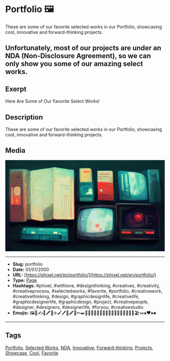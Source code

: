 # Portfolio 🖼️
These are some of our favorite selected works in our Portfolio, showcasing cool, innovative and forward-thinking projects.

Unfortunately, most of our projects are under an NDA (Non-Disclosure Agreement), so we can only show you some of our amazing select works.
------------
## Exerpt
Here Are Some of Our Favorite Select Works!
## Description
These are some of our favorite selected works in our Portfolio, showcasing cool, innovative and forward-thinking projects.
## Media
<img src="media/9f2fe104/portfolio.jpg" loading="lazy"><br>

------------
- **Slug:** portfolio
- **Date:** 01/01/2000
- **URL:** [https://phixel.net/en/portfolio/](https://phixel.net/en/portfolio/)
- **Type:** [Page](#page)
- **Hashtags:** #phixel, #withlove, #designthinking, #creatives, #creativity, #creativeprocess, #selectedworks, #favorite, #portfolio, #creativework, #creativethinking, #design, #graphicdesignlife, #creativelife, #graphicdesignerlife, #graphicdesign, #project, #creativepeople, #designer, #designers, #designerlife, #foryou, #creativestudio
- **Emojis:** 🖼️​💼​✍🎩🖍🌠☕🖌🖊🍭🖋👑✏✒️​🐉🧑‍🎨​🦹👩‍🎨🤸‍♀️🦄🚀🦕📐🎨📏📨🐙🎀🏖✂♠♥♦♣

------------
## Tags
[Portfolio](#portfolio), [Selected Works](#selected-works), [NDA](#nda), [Innovative](#innovative), [Forward-thinking](#forward-thinking), [Projects](#projects), [Showcase](#showcase), [Cool](#cool), [Favorite](#favorite)
